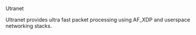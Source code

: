 Utranet

Ultranet provides ultra fast packet processing using AF_XDP and userspace networking stacks.
